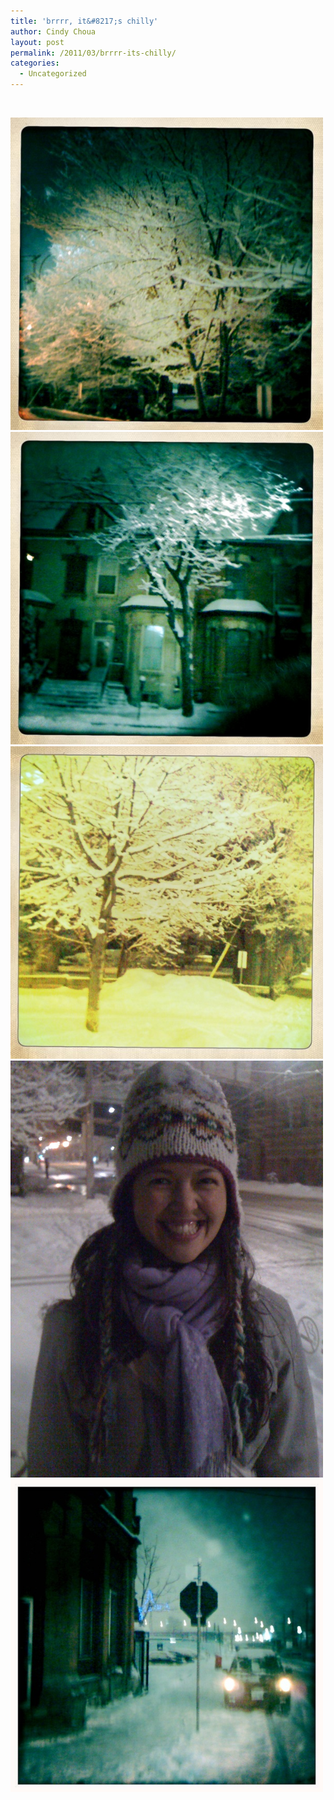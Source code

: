 ```yaml
---
title: 'brrrr, it&#8217;s chilly'
author: Cindy Choua
layout: post
permalink: /2011/03/brrrr-its-chilly/
categories:
  - Uncategorized
---
```

&nbsp; 

<div class='p_embed p_image_embed'>
  <a href="/wp-content/uploads/2011/03/img_0408.jpg"><img alt="Img_0408" height="500" src="/wp-content/uploads/2011/03/img_0408.jpg?w=300" width="500" /></a><a href="/wp-content/uploads/2011/03/img_0407.jpg"><img alt="Img_0407" height="500" src="/wp-content/uploads/2011/03/img_0407.jpg?w=300" width="500" /></a><a href="/wp-content/uploads/2011/03/img_0398.jpg"><img alt="Img_0398" height="500" src="/wp-content/uploads/2011/03/img_0398.jpg?w=300" width="500" /></a><a href="/wp-content/uploads/2011/03/img_0388-scaled-1000.jpg"><img alt="Img_0388" height="667" src="/wp-content/uploads/2011/03/img_0388-scaled-1000.jpg?w=225" width="500" /></a><a href="/wp-content/uploads/2011/03/img_0373.jpg"><img alt="Img_0373" height="500" src="/wp-content/uploads/2011/03/img_0373.jpg?w=300" width="500" /></a>
</div>